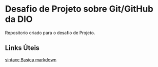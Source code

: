 # Desafio de Projeto sobre Git/GitHub da DIO
Repositorio criado para o desafio de Projeto.

## Links Úteis
[sintaxe Basica markdown](https://www.markdownguide.org/basic-syntax/)
